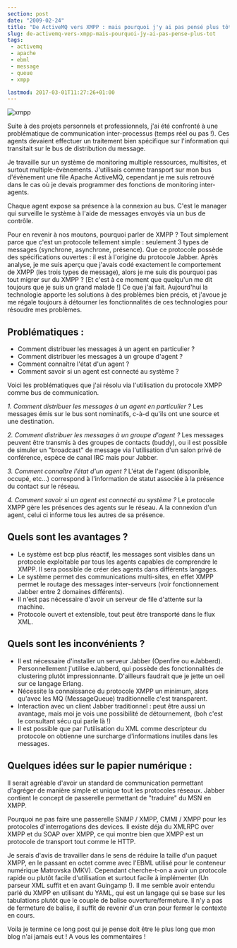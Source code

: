 ```yaml
---
section: post
date: "2009-02-24"
title: "De ActiveMQ vers XMPP : mais pourquoi j'y ai pas pensé plus tôt ?"
slug: de-activemq-vers-xmpp-mais-pourquoi-jy-ai-pas-pense-plus-tot
tags:
 - activemq
 - apache
 - ebml
 - message
 - queue
 - xmpp

lastmod: 2017-03-01T11:27:26+01:00
---
```


![xmpp](http://static.zenithar.org/wp-content/uploads/2009/02/xmpp.png)

Suite à des projets personnels et professionnels, j'ai été confronté à une problématique de communication inter-processus (temps réel ou pas !). Ces agents devaient effectuer un traitement bien spécifique sur l'information qui transitait sur le bus de distribution du message.

Je travaille sur un système de monitoring multiple ressources, multisites, et surtout multiple-évènements. J'utilisais comme transport sur mon bus d'évènement une file Apache ActiveMQ, cependant je me suis retrouvé dans le cas où je devais programmer des fonctions de monitoring inter-agents.

Chaque agent expose sa présence à la connexion au bus. C'est le manager qui surveille le système à l'aide de messages envoyés via un bus de contrôle.

Pour en revenir à nos moutons, pourquoi parler de XMPP ? Tout simplement parce que c'est un protocole tellement simple : seulement 3 types de messages (synchrone, asynchrone, présence). Que ce protocole possède des spécifications ouvertes : il est à l'origine du protocole Jabber.
Après analyse, je me suis aperçu que j'avais codé exactement le comportement de XMPP (les trois types de message), alors je me suis dis pourquoi pas tout migrer sur du XMPP ? [Et c'est à ce moment que quelqu'un me dit toujours que je suis un grand malade !] Ce que j'ai fait. Aujourd'hui la technologie apporte les solutions à des problèmes bien précis, et j'avoue je me régale toujours à détourner les fonctionnalités de ces technologies pour résoudre mes problèmes.


## Problématiques :

  * Comment distribuer les messages à un agent en particulier ?
  * Comment distribuer les messages à un groupe d'agent ?	
  * Comment connaître l'état d'un agent ?
  * Comment savoir si un agent est connecté au système ?

Voici les problématiques que j'ai résolu via l'utilisation du protocole XMPP comme bus de communication.

_1. Comment distribuer les messages à un agent en particulier ?_
Les messages émis sur le bus sont nominatifs, c-à-d qu'ils ont une source et une destination.

_2. Comment distribuer les messages à un groupe d'agent ?_
Les messages peuvent être transmis à des groupes de contacts (buddy), ou il est possible de simuler un "broadcast" de message via l'utilisation d'un salon privé de conférence, espèce de canal IRC mais pour Jabber.

_3. Comment connaître l'état d'un agent ?_
L'état de l'agent (disponible, occupé, etc...) correspond à l'information de statut associée à la présence du contact sur le réseau.

_4. Comment savoir si un agent est connecté au système ?_
Le protocole XMPP gère les présences des agents sur le réseau. A la connexion d'un agent, celui ci informe tous les autres de sa présence.

## Quels sont les avantages ?
	
  * Le système est bcp plus réactif, les messages sont visibles dans un protocole exploitable par tous les agents capables de comprendre le XMPP. Il sera possible de créer des agents dans différents langages.	
  * Le système permet des communications multi-sites, en effet XMPP permet le routage des messages inter-serveurs (voir fonctionnement Jabber entre 2 domaines différents).
  * Il n'est pas nécessaire d'avoir un serveur de file d'attente sur la machine.
  * Protocole ouvert et extensible, tout peut être transporté dans le flux XML.

## Quels sont les inconvénients ?
	
  * Il est nécessaire d'installer un serveur Jabber (Openfire ou eJabberd). Personnellement j'utilise eJabberd, qui possède des fonctionnalités de clustering plutôt impressionnante. D'ailleurs faudrait que je jette un oeil sur ce langage Erlang.	
  * Nécessite la connaissance du protocole XMPP un minimum, alors qu'avec les MQ (MessageQueue) traditionnelle c'est transparent.
  * Interaction avec un client Jabber traditionnel : peut être aussi un avantage, mais moi je vois une possibilité de détournement, (boh c'est le consultant sécu qui parle là !)
  * Il est possible que par l'utilisation du XML comme descripteur du protocole on obtienne une surcharge d'informations inutiles dans les messages.

## Quelques idées sur le papier numérique :

Il serait agréable d'avoir un standard de communication permettant d'agréger de manière simple et unique tout les protocoles réseaux. Jabber contient le concept de passerelle permettant de "traduire" du MSN en XMPP.

Pourquoi ne pas faire une passerelle SNMP / XMPP, CMMI / XMPP pour les protocoles d'interrogations des devices. Il existe déja du XMLRPC over XMPP et du SOAP over XMPP, ce qui montre bien que XMPP est un protocole de transport tout comme le HTTP.

Je serais d'avis de travailler dans le sens de réduire la taille d'un paquet XMPP, en le passant en octet comme avec l'EBML utilisé pour le conteneur numérique Matrovska (MKV). Cependant cherche-t-on a avoir un protocole rapide ou plutôt facile d'utilisation et surtout facile à implémenter (Un parseur XML suffit et en avant Guingamp !). Il me semble avoir entendu parlé du XMPP en utilisant du YAML, qui est un langage qui se base sur les tabulations plutôt que le couple de balise ouverture/fermeture. Il n'y a pas de fermeture de balise, il suffit de revenir d'un cran pour fermer le contexte en cours.

Voila je termine ce long post qui je pense doit être le plus long que mon blog n'ai jamais eut ! A vous les commentaires !
